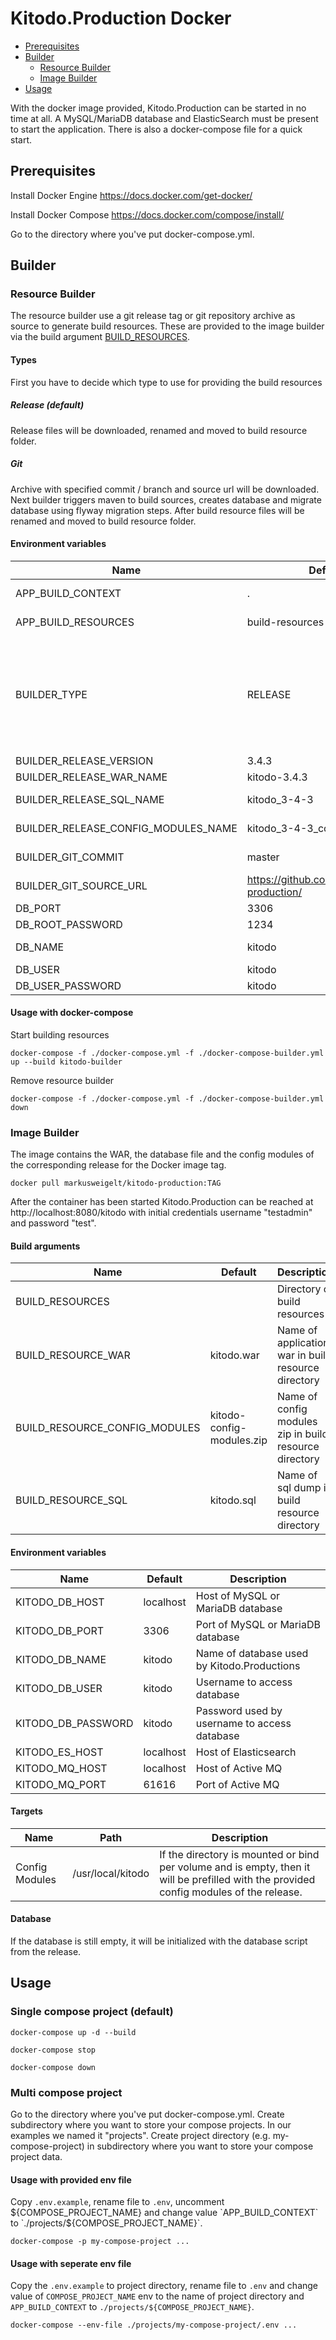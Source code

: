 # Kitodo.Production Docker

 * [Prerequisites](#prerequisites)
 * [Builder](#builder)
   * [Resource Builder](#resource-builder)
   * [Image Builder](#image-builder)
 * [Usage](#usage)

With the docker image provided, Kitodo.Production can be started in no time at all. A MySQL/MariaDB database and ElasticSearch must be present to start the application. There is also a docker-compose file for a quick start.

## Prerequisites

Install Docker Engine
https://docs.docker.com/get-docker/

Install Docker Compose
https://docs.docker.com/compose/install/

Go to the directory where you've put docker-compose.yml.

## Builder

### Resource Builder

The resource builder use a git release tag or git repository archive as source to generate build resources. These are provided to the image builder via the build argument [BUILD_RESOURCES](#build-arguments). 

#### Types

First you have to decide which type to use for providing the build resources

##### Release (default)

Release files will be downloaded, renamed and moved to build resource folder.

##### Git

Archive with specified commit / branch and source url will be downloaded. Next builder triggers maven to build sources, creates database and migrate database using flyway migration steps. After build resource files will be renamed and moved to build resource folder.

#### Environment variables

| Name | Default | Description
| --- | --- | --- |
| APP_BUILD_CONTEXT | . | Directory of Dockerfile-Builder |
| APP_BUILD_RESOURCES | build-resources | Directory of build resource results for application |
| BUILDER_TYPE | RELEASE | available types RELEASE and GIT<br/>- RELEASE means build the build resources by a [Kitodo.Production Release](https://github.com/kitodo/kitodo-production/tags) and its assets<br/>- GIT means build the build resources by commit/branch and |
| BUILDER_RELEASE_VERSION | 3.4.3 | Release version name |
| BUILDER_RELEASE_WAR_NAME | kitodo-3.4.3 | Release asset war file name |
| BUILDER_RELEASE_SQL_NAME | kitodo_3-4-3 | Release assets sql file name |
| BUILDER_RELEASE_CONFIG_MODULES_NAME | kitodo_3-4-3_config_modules | Release asset config modules zip file name |
| BUILDER_GIT_COMMIT | master | Branch or commit of BUILDER_GIT_SOURCE_URL |
| BUILDER_GIT_SOURCE_URL | https://github.com/kitodo/kitodo-production/ | Repository of BUILDER_GIT_COMMIT |
| DB_PORT | 3306 | Port of database |
| DB_ROOT_PASSWORD | 1234 | Root password |
| DB_NAME | kitodo | Database name of Kitodo.Production |
| DB_USER | kitodo | User of DB_NAME |
| DB_USER_PASSWORD | kitodo | Password of DB_USER |

#### Usage with docker-compose

Start building resources 
```
docker-compose -f ./docker-compose.yml -f ./docker-compose-builder.yml up --build kitodo-builder
```

Remove resource builder 
```
docker-compose -f ./docker-compose.yml -f ./docker-compose-builder.yml down
```

### Image Builder

The image contains the WAR, the database file and the config modules of the corresponding release for the Docker image tag.

```
docker pull markusweigelt/kitodo-production:TAG
```

After the container has been started Kitodo.Production can be reached at http://localhost:8080/kitodo with initial credentials username "testadmin" and password "test".

#### Build arguments

| Name | Default | Description
| --- | --- | --- |
| BUILD_RESOURCES |  | Directory of build resources |
| BUILD_RESOURCE_WAR | kitodo.war | Name of application war in build resource directory |
| BUILD_RESOURCE_CONFIG_MODULES | kitodo-config-modules.zip | Name of config modules zip in build resource directory |
| BUILD_RESOURCE_SQL | kitodo.sql | Name of sql dump in build resource directory |

#### Environment variables

| Name | Default | Description
| --- | --- | --- |
| KITODO_DB_HOST | localhost | Host of MySQL or MariaDB database |
| KITODO_DB_PORT | 3306 | Port of MySQL or MariaDB database |
| KITODO_DB_NAME | kitodo | Name of database used by Kitodo.Productions |
| KITODO_DB_USER | kitodo | Username to access database |
| KITODO_DB_PASSWORD | kitodo | Password used by username to access database |
| KITODO_ES_HOST | localhost | Host of Elasticsearch |
| KITODO_MQ_HOST | localhost | Host of Active MQ |
| KITODO_MQ_PORT | 61616 | Port of Active MQ |

#### Targets

| Name | Path | Description
| --- | --- | --- |
| Config Modules | /usr/local/kitodo | If the directory is mounted or bind per volume and is empty, then it will be prefilled with the provided config modules of the release. |

#### Database 

If the database is still empty, it will be initialized with the database script from the release.

## Usage 

### Single compose project (default)

```
docker-compose up -d --build
```

```
docker-compose stop
```

```
docker-compose down
```

### Multi compose project

Go to the directory where you've put docker-compose.yml. Create subdirectory where you want to store your compose projects.
In our examples we named it "projects". Create project directory (e.g. my-compose-project) in subdirectory where you want to store your compose project data.

#### Usage with provided env file

Copy `.env.example`, rename file to `.env`, uncomment ${COMPOSE_PROJECT_NAME} and change value `APP_BUILD_CONTEXT` to `./projects/${COMPOSE_PROJECT_NAME}`. 

```
docker-compose -p my-compose-project ...
```

#### Usage with seperate env file

Copy the `.env.example` to project directory, rename file to `.env` and change value of `COMPOSE_PROJECT_NAME` env to the name of project directory and `APP_BUILD_CONTEXT` to `./projects/${COMPOSE_PROJECT_NAME}`.

```
docker-compose --env-file ./projects/my-compose-project/.env ...
```
